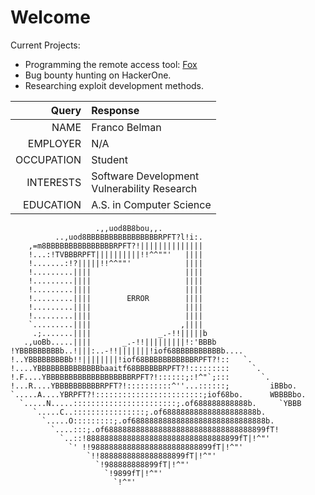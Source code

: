 # Welcome

Current Projects:
- Programming the remote access tool: [Fox](https://github.com/francobel/RAT)
- Bug bounty hunting on HackerOne. 
- Researching exploit development methods.

Query         | Response
-----------:  | :-----------
NAME          | Franco Belman
EMPLOYER      | N/A
OCCUPATION    | Student
INTERESTS     | Software Development </br> Vulnerability Research
EDUCATION     | A.S. in Computer Science

                       .,,uod8B8bou,,.
              ..,uod8BBBBBBBBBBBBBBBBRPFT?l!i:.
        ,=m8BBBBBBBBBBBBBBBRPFT?!||||||||||||||
        !...:!TVBBBRPFT||||||||||!!^^""'   ||||
        !.......:!?|||||!!^^""'            ||||
        !.........||||                     ||||
        !.........||||                     ||||
        !.........||||                     ||||
        !.........||||        ERROR        ||||
        !.........||||                     ||||
        !.........||||                     ||||
        `.........||||                    ,||||
         .;.......||||               _.-!!|||||b
       .,uoBb.....||||       _.-!!|||||||||!:'BBBb
    !YBBBBBBBBBb..!|||:..-!!|||||||!iof68BBBBBBBBBBb....
    !..YBBBBBBBBBb!!||||||||!iof68BBBBBBBBBBBRPFT?!::   `.
    !....YBBBBBBBBBBBBBBbaaitf68BBBBBBRPFT?!:::::::::     `.
    !.F....YBBBBBBBBBBBBBBBBBBBRPFT?!::::::;:!^"`;:::       `.
    !...R....YBBBBBBBBBBRPFT?!::::::::::^''...::::::;         iBBbo.
    `.....A....YBRPFT?!::::::::::::::::::::::::;iof68bo.      WBBBBbo.
      `.....N.....:::::::::::::::::::::::;.of688888888888b.     `YBBB
         `.....C..::::::::::::::::;.of688888888888888888888b.     
           `.....O:::::::::;.of688888888888888888888888888888b.
             `....:::;.of688888888888888888888888888888888899fT!
               `..::!8888888888888888888888888888888899fT|!^"'
                 `' !!988888888888888888888888899fT|!^"'
                     `!!8888888888888888899fT|!^"'
                       `!988888888899fT|!^"'
                         `!9899fT|!^"'
                           `!^"'
